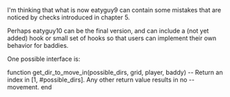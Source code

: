 I'm thinking that what is now eatyguy9 can contain some mistakes that are
noticed by checks introduced in chapter 5.

Perhaps eatyguy10 can be the final version, and can include a (not yet added)
hook or small set of hooks so that users can implement their own behavior for
baddies.

One possible interface is:

function get_dir_to_move_in(possible_dirs, grid, player, baddy)
 -- Return an index in [1, #possible_dirs]. Any other return value results in no
 -- movement.
end
